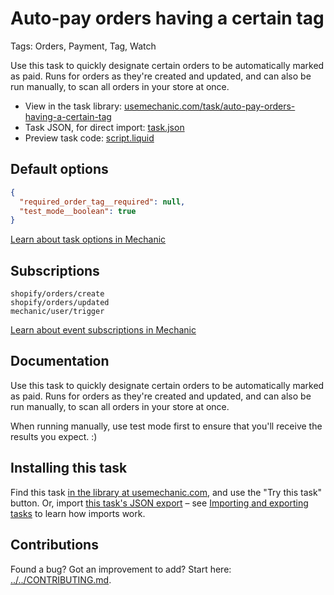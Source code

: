 # Auto-pay orders having a certain tag

Tags: Orders, Payment, Tag, Watch

Use this task to quickly designate certain orders to be automatically marked as paid. Runs for orders as they're created and updated, and can also be run manually, to scan all orders in your store at once.

* View in the task library: [usemechanic.com/task/auto-pay-orders-having-a-certain-tag](https://usemechanic.com/task/auto-pay-orders-having-a-certain-tag)
* Task JSON, for direct import: [task.json](../../tasks/auto-pay-orders-having-a-certain-tag.json)
* Preview task code: [script.liquid](./script.liquid)

## Default options

```json
{
  "required_order_tag__required": null,
  "test_mode__boolean": true
}
```

[Learn about task options in Mechanic](https://docs.usemechanic.com/article/471-task-options)

## Subscriptions

```liquid
shopify/orders/create
shopify/orders/updated
mechanic/user/trigger
```

[Learn about event subscriptions in Mechanic](https://docs.usemechanic.com/article/408-subscriptions)

## Documentation

Use this task to quickly designate certain orders to be automatically marked as paid. Runs for orders as they're created and updated, and can also be run manually, to scan all orders in your store at once.

When running manually, use test mode first to ensure that you'll receive the results you expect. :)

## Installing this task

Find this task [in the library at usemechanic.com](https://usemechanic.com/task/auto-pay-orders-having-a-certain-tag), and use the "Try this task" button. Or, import [this task's JSON export](../../tasks/auto-pay-orders-having-a-certain-tag.json) – see [Importing and exporting tasks](https://docs.usemechanic.com/article/505-importing-and-exporting-tasks) to learn how imports work.

## Contributions

Found a bug? Got an improvement to add? Start here: [../../CONTRIBUTING.md](../../CONTRIBUTING.md).
